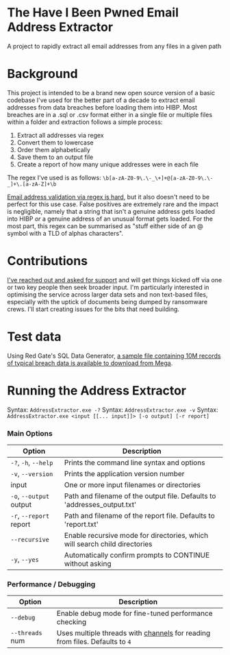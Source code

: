 # The Have I Been Pwned Email Address Extractor
A project to rapidly extract all email addresses from any files in a given path

# Background

This project is intended to be a brand new open source version of a basic codebase I've used for the better part of a decade to extract email addresses from data breaches before loading them into HIBP. Most breaches are in a .sql or .csv format either in a single file or multiple files within a folder and extraction follows a simple process:

1. Extract all addresses via regex
2. Convert them to lowercase
3. Order them alphabetically
4. Save them to an output file
5. Create a report of how many unique addresses were in each file

The regex I've used is as follows: `\b[a-zA-Z0-9\.\-_\+]+@[a-zA-Z0-9\.\-_]+\.[a-zA-Z]+\b`

[Email address validation via regex is hard](https://www.troyhunt.com/dont-trust-net-web-forms-email-regex/), but it also doesn't need to be perfect for this use case. False positives are extremely rare and the impact is negligible, namely that a string that isn't a genuine address gets loaded into HIBP *or* a genuine address of an unusual format gets loaded. For the most part, this regex can be summarised as "stuff either side of an @ symbol with a TLD of alphas characters".

# Contributions

[I've reached out and asked for support](https://twitter.com/troyhunt/status/1637966167548780544) and will get things kicked off via one or two key people then seek broader input. I'm particularly interested in optimising the service across larger data sets and non text-based files, especially with the uptick of documents being dumped by ransomware crews. I'll start creating issues for the bits that need building.

# Test data

Using Red Gate's SQL Data Generator, [a sample file containing 10M records of typical breach data is available to download from Mega](https://mega.nz/file/Ls8U1ADK#c1We1C_CZi44P0k3OB8YpNVN7HMM3gE_4-fH06E454c).

# Running the Address Extractor

Syntax: `AddressExtractor.exe -?`
Syntax: `AddressExtractor.exe -v`
Syntax: `AddressExtractor.exe <input [[... input]]> [-o output] [-r report]`

### Main Options

| Option                  | Description                                                               |
|-------------------------|---------------------------------------------------------------------------|
| `-?`, `-h`, `--help`    | Prints the command line syntax and options                                |
| `-v`, `--version`       | Prints the application version number                                     |
| input                   | One or more input filenames or directories                                |
| `-o`, `--output` output | Path and filename of the output file. Defaults to 'addresses_output.txt'  |
| `-r`, `--report` report | Path and filename of the report file. Defaults to 'report.txt'            |
| `--recursive`           | Enable recursive mode for directories, which will search child directories |
| `-y`, `--yes`           | Automatically confirm prompts to CONTINUE without asking                  |

### Performance / Debugging

| Option          | Description                                                                                                                                      |
|-----------------|--------------------------------------------------------------------------------------------------------------------------------------------------|
| `--debug`       | Enable debug mode for fine-tuned performance checking                                                                                            |
| `--threads` num | Uses multiple threads with [channels](https://learn.microsoft.com/en-us/dotnet/core/extensions/channels) for reading from files. Defaults to `4` |